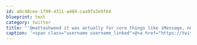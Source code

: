 ```yaml
---
id: a0c48cee-1f99-4311-a484-caa9fa3e9f64
blueprint: text
category: twitter
title: "'@mattashwood it was actually for core things like iMessage, not apps"
caption: '<span class="username username_linked">@<a href="https://twitter.com/mattashwood" title="Matt Ashwood">mattashwood</a></span> it was actually for core things like iMessage, not apps'
---
```

